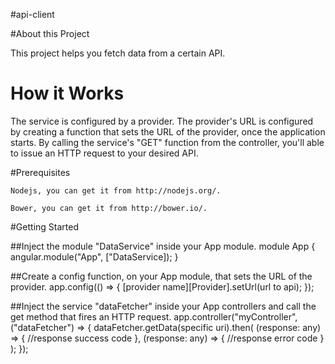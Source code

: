 #api-client

#About this Project

This project helps you fetch data from a certain API.

# How it Works

The service is configured by a provider. The provider's URL is configured by creating a function that sets the URL of the provider, once the application starts. 
By calling the service's "GET" function from the controller, you'll able to issue an HTTP request to your desired API.

#Prerequisites
	
	Nodejs, you can get it from http://nodejs.org/.

	Bower, you can get it from http://bower.io/.

#Getting Started

##Inject the module "DataService" inside your App module.
	module App {
		angular.module("App", ["DataService]);
	}

##Create a config function, on your App module, that sets the URL of the provider. 
	app.config(() => {
		[provider name][Provider].setUrl(url to api);
	});
	
##Inject the service "dataFetcher" inside your App controllers and call the get method that fires an HTTP 		request.
	app.controller("myController", ("dataFetcher") => {
		dataFetcher.getData(specific uri).then(
			(response: any) => {
				//response success code 
			}, 
			(response: any) => {
				//response error code 
			}
		);
	});
